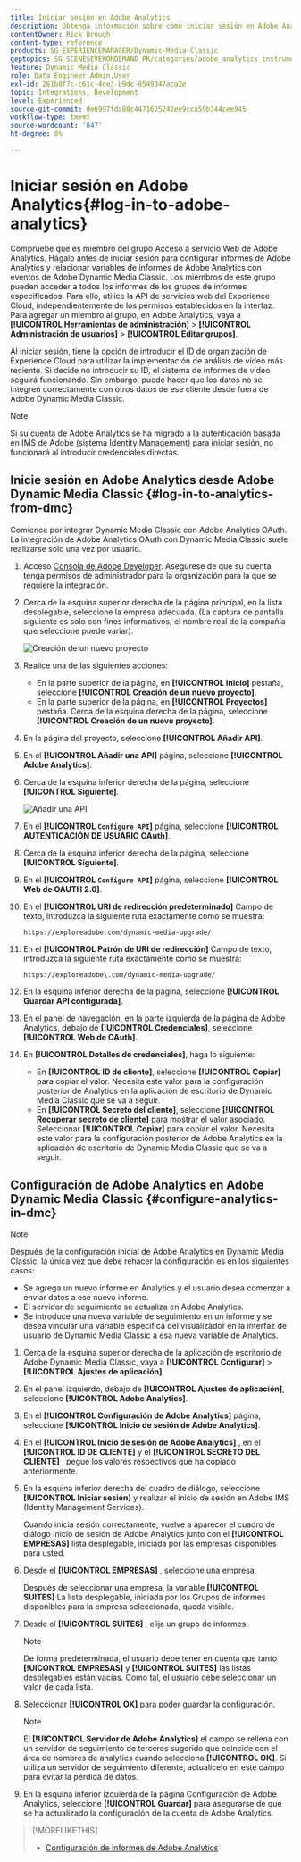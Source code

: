 ```yaml
---
title: Iniciar sesión en Adobe Analytics
description: Obtenga información sobre cómo iniciar sesión en Adobe Analytics desde Adobe Dynamic Media Classic.
contentOwner: Rick Brough
content-type: reference
products: SG_EXPERIENCEMANAGER/Dynamic-Media-Classic
geptopics: SG_SCENESEVENONDEMAND_PK/categories/adobe_analytics_instrumentation_kit
feature: Dynamic Media Classic
role: Data Engineer,Admin,User
exl-id: 261b8f7c-c61c-4ce3-b9dc-8549347aca2e
topic: Integrations, Development
level: Experienced
source-git-commit: de6997fda88c4471625242ee9cca59b344cee945
workflow-type: tm+mt
source-wordcount: '847'
ht-degree: 0%

---
```


# Iniciar sesión en Adobe Analytics{#log-in-to-adobe-analytics}

Compruebe que es miembro del grupo Acceso a servicio Web de Adobe Analytics. Hágalo antes de iniciar sesión para configurar informes de Adobe Analytics y relacionar variables de informes de Adobe Analytics con eventos de Adobe Dynamic Media Classic. Los miembros de este grupo pueden acceder a todos los informes de los grupos de informes especificados. Para ello, utilice la API de servicios web del Experience Cloud, independientemente de los permisos establecidos en la interfaz. Para agregar un miembro al grupo, en Adobe Analytics, vaya a **[!UICONTROL Herramientas de administración]** > **[!UICONTROL Administración de usuarios]** > **[!UICONTROL Editar grupos]**.

Al iniciar sesión, tiene la opción de introducir el ID de organización de Experience Cloud para utilizar la implementación de análisis de vídeo más reciente. Si decide no introducir su ID, el sistema de informes de vídeo seguirá funcionando. Sin embargo, puede hacer que los datos no se integren correctamente con otros datos de ese cliente desde fuera de Adobe Dynamic Media Classic.

>[!NOTE]
>
>Si su cuenta de Adobe Analytics se ha migrado a la autenticación basada en IMS de Adobe (sistema Identity Management) para iniciar sesión, no funcionará al introducir credenciales directas.

## Inicie sesión en Adobe Analytics desde Adobe Dynamic Media Classic {#log-in-to-analytics-from-dmc}

Comience por integrar Dynamic Media Classic con Adobe Analytics OAuth. La integración de Adobe Analytics OAuth con Dynamic Media Classic suele realizarse solo una vez por usuario.

1. Acceso [Consola de Adobe Developer](https://developer.adobe.com/console). Asegúrese de que su cuenta tenga permisos de administrador para la organización para la que se requiere la integración.
1. Cerca de la esquina superior derecha de la página principal, en la lista desplegable, seleccione la empresa adecuada. (La captura de pantalla siguiente es solo con fines informativos; el nombre real de la compañía que seleccione puede variar).

   ![Creación de un nuevo proyecto](assets/analytics-oauth1.png)

1. Realice una de las siguientes acciones:

   * En la parte superior de la página, en **[!UICONTROL Inicio]** pestaña, seleccione **[!UICONTROL Creación de un nuevo proyecto]**.
   * En la parte superior de la página, en **[!UICONTROL Proyectos]** pestaña. Cerca de la esquina derecha de la página, seleccione **[!UICONTROL Creación de un nuevo proyecto]**.

1. En la página del proyecto, seleccione **[!UICONTROL Añadir API]**.
1. En el **[!UICONTROL Añadir una API]** página, seleccione **[!UICONTROL Adobe Analytics]**.
1. Cerca de la esquina inferior derecha de la página, seleccione **[!UICONTROL Siguiente]**.

   ![Añadir una API](assets/analytics-oauth2.png)

1. En el **[!UICONTROL `Configure API`]** página, seleccione **[!UICONTROL AUTENTICACIÓN DE USUARIO OAuth]**.
1. Cerca de la esquina inferior derecha de la página, seleccione **[!UICONTROL Siguiente]**.
1. En el **[!UICONTROL `Configure API`]** página, seleccione **[!UICONTROL Web de OAUTH 2.0]**.
1. En el **[!UICONTROL URI de redirección predeterminado]** Campo de texto, introduzca la siguiente ruta exactamente como se muestra:

   `https://exploreadobe.com/dynamic-media-upgrade/`

1. En el **[!UICONTROL Patrón de URI de redirección]** Campo de texto, introduzca la siguiente ruta exactamente como se muestra:

   `https://exploreadobe\.com/dynamic-media-upgrade/`

1. En la esquina inferior derecha de la página, seleccione **[!UICONTROL Guardar API configurada]**.
1. En el panel de navegación, en la parte izquierda de la página de Adobe Analytics, debajo de **[!UICONTROL Credenciales]**, seleccione **[!UICONTROL Web de OAuth]**.
1. En **[!UICONTROL Detalles de credenciales]**, haga lo siguiente:
   * En **[!UICONTROL ID de cliente]**, seleccione **[!UICONTROL Copiar]** para copiar el valor. Necesita este valor para la configuración posterior de Analytics en la aplicación de escritorio de Dynamic Media Classic que se va a seguir.
   * En **[!UICONTROL Secreto del cliente]**, seleccione **[!UICONTROL Recuperar secreto de cliente]** para mostrar el valor asociado. Seleccionar **[!UICONTROL Copiar]** para copiar el valor. Necesita este valor para la configuración posterior de Adobe Analytics en la aplicación de escritorio de Dynamic Media Classic que se va a seguir.

## Configuración de Adobe Analytics en Adobe Dynamic Media Classic {#configure-analytics-in-dmc}

>[!NOTE]
>
>Después de la configuración inicial de Adobe Analytics en Dynamic Media Classic, la única vez que debe rehacer la configuración es en los siguientes casos:
>
>* Se agrega un nuevo informe en Analytics y el usuario desea comenzar a enviar datos a ese nuevo informe.
>* El servidor de seguimiento se actualiza en Adobe Analytics.
>* Se introduce una nueva variable de seguimiento en un informe y se desea vincular una variable específica del visualizador en la interfaz de usuario de Dynamic Media Classic a esa nueva variable de Analytics.
>

1. Cerca de la esquina superior derecha de la aplicación de escritorio de Adobe Dynamic Media Classic, vaya a **[!UICONTROL Configurar]** > **[!UICONTROL Ajustes de aplicación]**.
1. En el panel izquierdo, debajo de **[!UICONTROL Ajustes de aplicación]**, seleccione **[!UICONTROL Adobe Analytics]**.
1. En el **[!UICONTROL Configuración de Adobe Analytics]** página, seleccione **[!UICONTROL Inicio de sesión de Adobe Analytics]**.
1. En el **[!UICONTROL Inicio de sesión de Adobe Analytics]** , en el **[!UICONTROL ID DE CLIENTE]** y el **[!UICONTROL SECRETO DEL CLIENTE]** , pegue los valores respectivos que ha copiado anteriormente.
1. En la esquina inferior derecha del cuadro de diálogo, seleccione **[!UICONTROL Iniciar sesión]** y realizar el inicio de sesión en Adobe IMS (Identity Management Services).

   Cuando inicia sesión correctamente, vuelve a aparecer el cuadro de diálogo Inicio de sesión de Adobe Analytics junto con el **[!UICONTROL EMPRESAS]** lista desplegable, iniciada por las empresas disponibles para usted.

1. Desde el **[!UICONTROL EMPRESAS]** , seleccione una empresa.

   Después de seleccionar una empresa, la variable **[!UICONTROL SUITES]** La lista desplegable, iniciada por los Grupos de informes disponibles para la empresa seleccionada, queda visible.

1. Desde el **[!UICONTROL SUITES]** , elija un grupo de informes.

   >[!NOTE]
   >
   >De forma predeterminada, el usuario debe tener en cuenta que tanto **[!UICONTROL EMPRESAS]** y **[!UICONTROL SUITES]** las listas desplegables están vacías. Como tal, el usuario debe seleccionar un valor de cada lista.

1. Seleccionar **[!UICONTROL OK]** para poder guardar la configuración.

   >[!NOTE]
   >
   >El **[!UICONTROL Servidor de Adobe Analytics]** el campo se rellena con un servidor de seguimiento de terceros sugerido que coincide con el área de nombres de analytics cuando selecciona **[!UICONTROL OK]**. Si utiliza un servidor de seguimiento diferente, actualícelo en este campo para evitar la pérdida de datos.

1. En la esquina inferior izquierda de la página Configuración de Adobe Analytics, seleccione **[!UICONTROL Guardar]** para asegurarse de que se ha actualizado la configuración de la cuenta de Adobe Analytics.

>[!MORELIKETHIS]
>
>* [Configuración de informes de Adobe Analytics](configuring-analytics-reports.md#configuring_adobe_analytics_reports)
